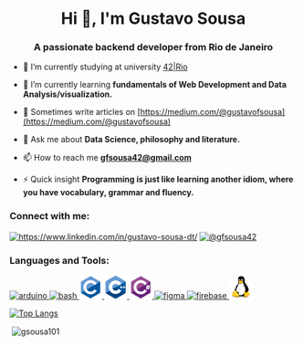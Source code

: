 <h1 align="center">Hi 👋, I'm Gustavo Sousa</h1>
<h3 align="center">A passionate backend developer from Rio de Janeiro</h3>

- 🔭 I’m currently studying at university [42|Rio](https://42.rio/)

- 🌱 I’m currently learning **fundamentals of Web Development and Data Analysis/visualization.**

- 📝 Sometimes write articles on [https://medium.com/@gustavofsousa](https://medium.com/@gustavofsousa)

- 💬 Ask me about **Data Science, philosophy and literature.**

- 📫 How to reach me **gfsousa42@gmail.com**

- ⚡ Quick insight **Programming is just like learning another idiom, where you have vocabulary, grammar and fluency.**

<h3 align="left">Connect with me:</h3>
<p align="left">
<a href="https://linkedin.com/in/https://www.linkedin.com/in/gustavo-sousa-dt/" target="blank"><img align="center" src="https://raw.githubusercontent.com/rahuldkjain/github-profile-readme-generator/master/src/images/icons/Social/linked-in-alt.svg" alt="https://www.linkedin.com/in/gustavo-sousa-dt/" height="30" width="40" /></a>
<a href="https://medium.com/@gfsousa42" target="blank"><img align="center" src="https://raw.githubusercontent.com/rahuldkjain/github-profile-readme-generator/master/src/images/icons/Social/medium.svg" alt="@gfsousa42" height="30" width="40" /></a>
</p>

<h3 align="left">Languages and Tools:</h3>
<p align="left"> <a href="https://www.arduino.cc/" target="_blank" rel="noreferrer"> <img src="https://cdn.worldvectorlogo.com/logos/arduino-1.svg" alt="arduino" width="40" height="40"/> </a> <a href="https://www.gnu.org/software/bash/" target="_blank" rel="noreferrer"> <img src="https://www.vectorlogo.zone/logos/gnu_bash/gnu_bash-icon.svg" alt="bash" width="40" height="40"/> </a> <a href="https://www.cprogramming.com/" target="_blank" rel="noreferrer"> <img src="https://raw.githubusercontent.com/devicons/devicon/master/icons/c/c-original.svg" alt="c" width="40" height="40"/> </a> <a href="https://www.w3schools.com/cpp/" target="_blank" rel="noreferrer"> <img src="https://raw.githubusercontent.com/devicons/devicon/master/icons/cplusplus/cplusplus-original.svg" alt="cplusplus" width="40" height="40"/> </a> <a href="https://www.w3schools.com/cs/" target="_blank" rel="noreferrer"> <img src="https://raw.githubusercontent.com/devicons/devicon/master/icons/csharp/csharp-original.svg" alt="csharp" width="40" height="40"/> </a> <a href="https://www.figma.com/" target="_blank" rel="noreferrer"> <img src="https://www.vectorlogo.zone/logos/figma/figma-icon.svg" alt="figma" width="40" height="40"/> </a> <a href="https://firebase.google.com/" target="_blank" rel="noreferrer"> <img src="https://www.vectorlogo.zone/logos/firebase/firebase-icon.svg" alt="firebase" width="40" height="40"/> </a> <a href="https://git-scm.com/" target="_blank" rel="noreferrer"> <img src="https://raw.githubusercontent.com/devicons/devicon/master/icons/linux/linux-original.svg" alt="linux" width="40" height="40"/> </a> <a href="https://www.python.org" target="_blank" rel="noreferrer"> </a> </p>

[![Top Langs](https://github-readme-stats.vercel.app/api/top-langs/?username=gustavofsousa&layout=compact)](https://github.com/gsousa101/github-readme-stats)

<p>&nbsp;<img align="center" src="https://github-readme-stats.vercel.app/api?username=gustavofsousa&show_icons=true&locale=en" alt="gsousa101" /></p>
